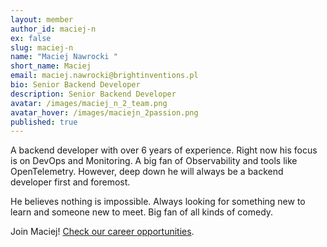 ```yaml
---
layout: member
author_id: maciej-n
ex: false
slug: maciej-n
name: "Maciej Nawrocki "
short_name: Maciej
email: maciej.nawrocki@brightinventions.pl
bio: Senior Backend Developer
description: Senior Backend Developer
avatar: /images/maciej_n_2_team.png
avatar_hover: /images/maciejn_2passion.png
published: true
---
```

A backend developer with over 6 years of experience. Right now his focus is on DevOps and Monitoring. A big fan of Observability and tools like OpenTelemetry. However, deep down he will always be a backend developer first and foremost.

He believes nothing is impossible. Always looking for something new to learn and someone new to meet. Big fan of all kinds of comedy.

Join Maciej! [Check our career opportunities](/career).